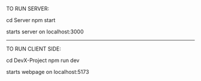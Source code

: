 TO RUN SERVER:

cd Server
npm start

starts server on localhost:3000

---------------------------------
TO RUN CLIENT SIDE:

cd DevX-Project
npm run dev

starts webpage on localhost:5173
